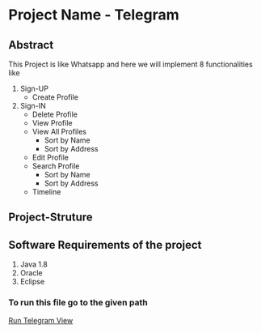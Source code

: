 # Project Name - Telegram

## Abstract
This Project is like Whatsapp and here we will implement 8 functionalities like
1. Sign-UP
    - Create Profile
2. Sign-IN
    - Delete Profile
    - View Profile
    - View All Profiles
        - Sort by Name
        - Sort by Address
    - Edit Profile
    - Search Profile
        - Sort by Name
        - Sort by Address
    - Timeline

## Project-Struture


## Software Requirements of the project
1. Java 1.8
2. Oracle
3. Eclipse

### To run this file go to the given path
[Run Telegram View](telegram/telegram/src/main/java/com/telegram/view/TelegramView.java)
